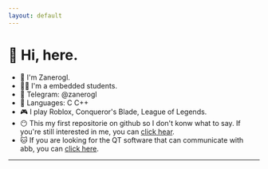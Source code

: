 ```yaml
---
layout: default
---
```


# 👋 Hi, here.

- 👀 I'm Zanerogl.
- 👨‍💻 I'm a embedded students.
- 💬 Telegram: @zanerogl
- 🔘 Languages: C C++ 
- 🎮 I play Roblox, Conqueror's Blade, League of Legends.
- 😶 This my first repositorie on github so I don't konw what to say. If you're still interested in me, you can [click hear](https://zanerogl.github.io).
- 🐱 If you are looking for the QT software that can communicate with abb, you can [click here](https://github.com/zanerogl/QT_OpenCV_TCP_Detect_System).
-----------

<!--
## My Note
> [Linux](./Note/Linux/Linux_Command_Set.html)
> 
> [STM32](./Note/STM32/STM32.html)
-->
